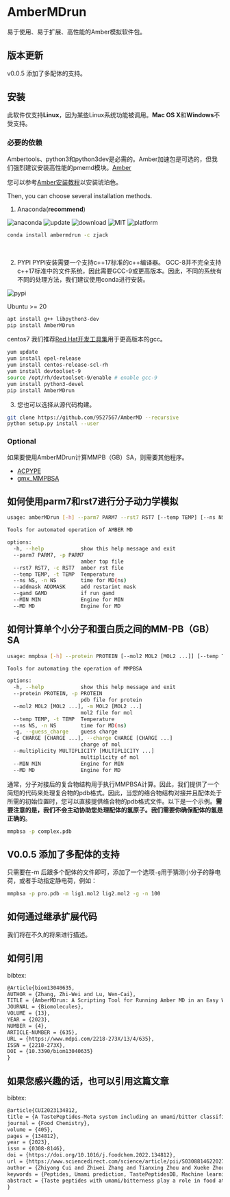 # AmberMDrun 
易于使用、易于扩展、高性能的Amber模拟软件包。
## 版本更新
v0.0.5 添加了多配体的支持。
## 安装
此软件仅支持**Linux**，因为某些Linux系统功能被调用。**Mac OS X**和**Windows**不受支持。
### 必要的依赖
Ambertools、python3和python3dev是必需的。Amber加速包是可选的，但我们强烈建议安装高性能的pmemd模块。[Amber](https://ambermd.org/)



您可以参考[Amber安装教程](https://ambermd.org/Installation.php)以安装琥珀色。

Then, you can choose several installation methods.

1. Anaconda(**recommend**)

![anaconda](https://anaconda.org/zjack/ambermdrun/badges/version.svg)
![update](https://anaconda.org/zjack/ambermdrun/badges/latest_release_date.svg)
![download](https://anaconda.org/zjack/ambermdrun/badges/downloads.svg)
![MIT](https://anaconda.org/zjack/ambermdrun/badges/license.svg)
![platform](https://anaconda.org/zjack/ambermdrun/badges/platforms.svg)

~~~bash
conda install ambermdrun -c zjack
~~~
<br>

2. PYPI
PYPI安装需要一个支持c++17标准的c++编译器。
GCC-8并不完全支持c++17标准中的文件系统，因此需要GCC-9或更高版本。因此，不同的系统有不同的处理方法，我们建议使用conda进行安装。

![pypi](https://img.shields.io/pypi/dm/ambermdrun?style=flat-square)

Ubuntu >= 20
~~~bash
apt install g++ libpython3-dev
pip install AmberMDrun
~~~
 centos7
我们推荐[Red Hat开发工具集](https://access.redhat.com/documentation/en-us/red_hat_developer_toolset/9)用于更高版本的gcc。
~~~bash
yum update
yum install epel-release
yum install centos-release-scl-rh
yum install devtoolset-9
source /opt/rh/devtoolset-9/enable # enable gcc-9
yum install python3-devel
pip install AmberMDrun
~~~
3. 您也可以选择从源代码构建。
~~~bash
git clone https://github.com/9527567/AmberMD --recursive
python setup.py install --user
~~~
### Optional
如果要使用AmberMDrun计算MMPB（GB）SA，则需要其他程序。

- [ACPYPE](https://github.com/alanwilter/acpype)
- [gmx_MMPBSA](https://github.com/Valdes-Tresanco-MS/gmx_MMPBSA)
## 如何使用parm7和rst7进行分子动力学模拟
~~~bash
usage: amberMDrun [-h] --parm7 PARM7 --rst7 RST7 [--temp TEMP] [--ns NS] [--addmask ADDMASK] [--gamd GAMD] [--MIN MIN] [--MD MD]

Tools for automated operation of AMBER MD

options:
  -h, --help            show this help message and exit
  --parm7 PARM7, -p PARM7
                        amber top file
  --rst7 RST7, -c RST7  amber rst file
  --temp TEMP, -t TEMP  Temperature
  --ns NS, -n NS        time for MD(ns)
  --addmask ADDMASK     add restarint mask
  --gamd GAMD           if run gamd
  --MIN MIN             Engine for MIN
  --MD MD               Engine for MD
~~~
## 如何计算单个小分子和蛋白质之间的MM-PB（GB）SA
~~~bash
usage: mmpbsa [-h] --protein PROTEIN [--mol2 MOL2 [MOL2 ...]] [--temp TEMP] [--ns NS] [-g] [-c CHARGE [CHARGE ...]] [--multiplicity MULTIPLICITY [MULTIPLICITY ...]] [--MIN MIN] [--MD MD]

Tools for automating the operation of MMPBSA

options:
  -h, --help            show this help message and exit
  --protein PROTEIN, -p PROTEIN
                        pdb file for protein
  --mol2 MOL2 [MOL2 ...], -m MOL2 [MOL2 ...]
                        mol2 file for mol
  --temp TEMP, -t TEMP  Temperature
  --ns NS, -n NS        time for MD(ns)
  -g, --guess_charge    guess charge
  -c CHARGE [CHARGE ...], --charge CHARGE [CHARGE ...]
                        charge of mol
  --multiplicity MULTIPLICITY [MULTIPLICITY ...]
                        multiplicity of mol
  --MIN MIN             Engine for MIN
  --MD MD               Engine for MD
~~~
通常，分子对接后的复合物结构用于执行MMPBSA计算。因此，我们提供了一个简短的代码来处理复合物的pdb格式。因此，当您的络合物结构对接并且配体处于所需的初始位置时，您可以直接提供络合物的pdb格式文件。以下是一个示例。**需要注意的是，我们不会主动协助您处理配体的氢原子。我们需要你确保配体的氢是正确的**。
~~~bash
mmpbsa -p complex.pdb
~~~

## V0.0.5 添加了多配体的支持
只需要在-m 后跟多个配体的文件即可，添加了一个选项`-g`用于猜测小分子的静电荷，或者手动指定静电荷，例如：
~~~bash
mmpbsa -p pro.pdb -m lig1.mol2 lig2.mol2 -g -n 100
~~~
## 如何通过继承扩展代码
我们将在不久的将来进行描述。

## 如何引用
bibtex:
~~~tex
@Article{biom13040635,
AUTHOR = {Zhang, Zhi-Wei and Lu, Wen-Cai},
TITLE = {AmberMDrun: A Scripting Tool for Running Amber MD in an Easy Way},
JOURNAL = {Biomolecules},
VOLUME = {13},
YEAR = {2023},
NUMBER = {4},
ARTICLE-NUMBER = {635},
URL = {https://www.mdpi.com/2218-273X/13/4/635},
ISSN = {2218-273X},
DOI = {10.3390/biom13040635}
}
~~~
## 如果您感兴趣的话，也可以引用这篇文章
bibtex:
~~~tex
@article{CUI2023134812,
title = {A TastePeptides-Meta system including an umami/bitter classification model Umami_YYDS, a TastePeptidesDB database and an open-source package Auto_Taste_ML},
journal = {Food Chemistry},
volume = {405},
pages = {134812},
year = {2023},
issn = {0308-8146},
doi = {https://doi.org/10.1016/j.foodchem.2022.134812},
url = {https://www.sciencedirect.com/science/article/pii/S0308814622027741},
author = {Zhiyong Cui and Zhiwei Zhang and Tianxing Zhou and Xueke Zhou and Yin Zhang and Hengli Meng and Wenli Wang and Yuan Liu},
keywords = {Peptides, Umami prediction, TastePeptidesDB, Machine learning},
abstract = {Taste peptides with umami/bitterness play a role in food attributes. However, the taste mechanisms of peptides are not fully understood, and the identification of these peptides is time-consuming. Here, we created a taste peptide database by collecting the reported taste peptide information. Eight key molecular descriptors from di/tri-peptides were selected and obtained by modeling screening. A gradient boosting decision tree model named Umami_YYDS (89.6\% accuracy) was established by data enhancement, comparison algorithm and model optimization. Our model showed a great prediction performance compared to other models, and its outstanding ability was verified by sensory experiments. To provide a convenient approach, we deployed a prediction website based on Umami_YYDS and uploaded the Auto_Taste_ML machine learning package. In summary, we established the system TastePeptides-Meta, containing a taste peptide database TastePeptidesDB an umami/bitter taste prediction model Umami_YYDS and an open-source machine learning package Auto_Taste_ML, which were helpful for rapid screening of umami peptides.}
}
~~~